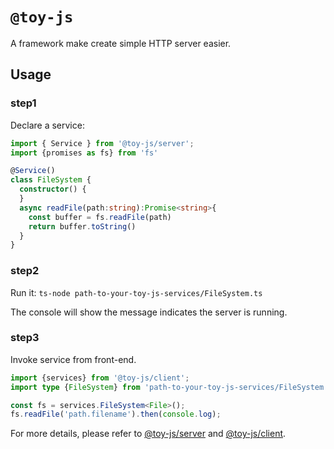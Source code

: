 # `@toy-js`

A framework make create simple HTTP server easier.

## Usage

### step1
Declare a service:
```ts
import { Service } from '@toy-js/server';
import {promises as fs} from 'fs'

@Service()
class FileSystem {
  constructor() {
  }
  async readFile(path:string):Promise<string>{
    const buffer = fs.readFile(path)
    return buffer.toString()
  }
}
```
### step2
Run it:
`ts-node path-to-your-toy-js-services/FileSystem.ts`

The console will show the message indicates the server is running.

### step3
Invoke service from front-end.

```ts
import {services} from '@toy-js/client';
import type {FileSystem} from 'path-to-your-toy-js-services/FileSystem';

const fs = services.FileSystem<File>();
fs.readFile('path.filename').then(console.log);
```

For more details, please refer to [@toy-js/server](https://github.com/jituanlin/toy-js/tree/master/packages/server)
and  [@toy-js/client](https://github.com/jituanlin/toy-js/tree/master/packages/client).
